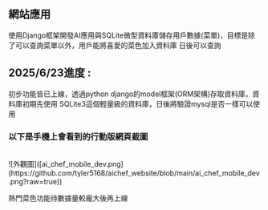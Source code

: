 <h2>網站應用</h2>
使用Django框架開發AI應用與SQLite微型資料庫儲存用戶數據(菜單)，目標是除了可以查詢菜單以外，用戶能將喜愛的菜色加入資料庫
日後可以查詢

<h2>2025/6/23進度 :</h2>
初步功能皆已上線，透過python django的model框架(ORM架構)存取資料庫，資料庫初期先使用
SQLite3這個輕量級的資料庫，日後將驗證mysql是否一樣可以使用<br>
<h3>以下是手機上會看到的行動版網頁截圖</h3>
<br>
![外觀圖]([ai_chef_mobile_dev.png](https://github.com/tyler5168/aichef_website/blob/main/ai_chef_mobile_dev.png?raw=true))

熱門菜色功能待數據量較龐大後再上線


